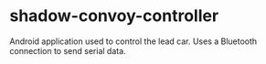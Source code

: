 # shadow-convoy-controller
Android application used to control the lead car. Uses a Bluetooth connection to send serial data.
